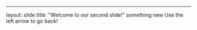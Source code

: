 ---
layout: slide
title: "Welcome to our second slide!"
something new
Use the left arrow to go back!
